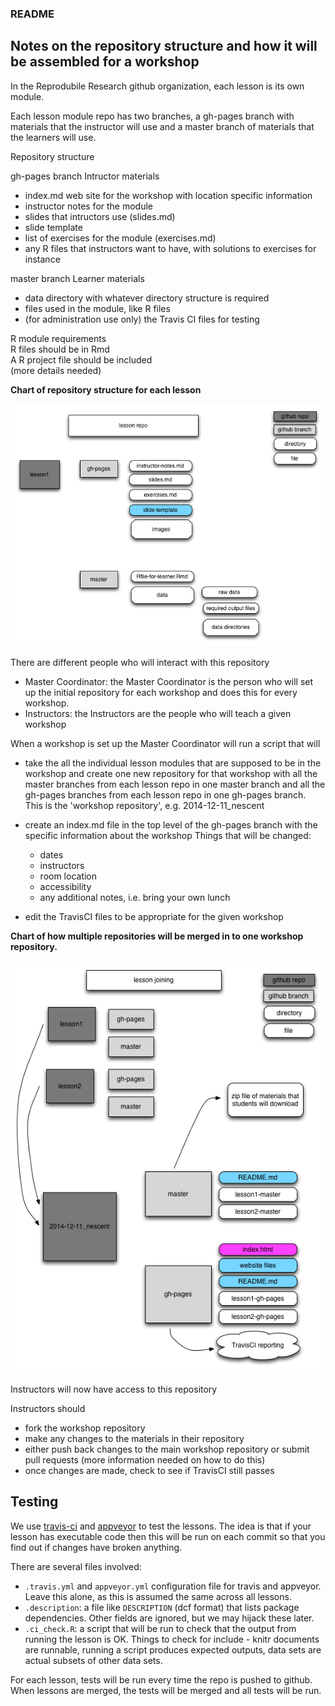 ### README

## Notes on the repository structure and how it will be assembled for a workshop

In the Reprodubile Research github organization, each lesson is its own module.

Each lesson module repo has two branches, a gh-pages branch with materials
that the instructor will use and a master branch of materials that the
learners will use.

Repository structure

gh-pages branch
Intructor materials  
- index.md web site for the workshop with location specific information
- instructor notes for the module
- slides that intructors use (slides.md)
- slide template
- list of exercises for the module (exercises.md)
- any R files that instructors want to have, with solutions to exercises for
instance

master branch
Learner materials
- data directory with whatever directory structure is required
- files used in the module, like R files
- (for administration use only) the Travis CI files for testing

R module requirements  
R files should be in Rmd  
A R project file should be included  
(more details needed)  

**Chart of repository structure for each lesson**

![Chart of Repository structure for each lesson](rrhack_lesson_repo.png)

There are different people who will interact with this repository

- Master Coordinator: the Master Coordinator is the person who will
set up the initial repository for each workshop and does this for every workshop.
- Instructors: the Instructors are the people who will teach a given workshop

When a workshop is set up the Master Coordinator will run a script that will

- take the all the individual lesson modules that are supposed to be in
the workshop and create one new repository for that workshop with all the
master branches from each lesson repo in one master branch and all
the gh-pages branches from each lesson repo in one gh-pages branch. This
is the 'workshop repository', e.g. 2014-12-11_nescent
- create an index.md file in the top level of the gh-pages branch with the specific
information about the workshop
Things that will be changed:  
  - dates
  - instructors
  - room location
  - accessibility
  - any additional notes, i.e. bring your own lunch

- edit the TravisCI files to be appropriate for the given workshop

**Chart of how multiple repositories will be merged in to one
workshop repository.**

![Workshop repository composition](rrhack_github.png)


Instructors will now have access to this repository

Instructors should
- fork the workshop repository
- make any changes to the materials in their repository
- either push back changes to the main workshop repository or submit pull requests
(more information needed on how to do this)
- once changes are made, check to see if TravisCI still passes

## Testing

We use [travis-ci](http://travis-ci.org) and [appveyor](http://appveyor.com) to test the lessons.  The idea is that if your lesson has executable code then this will be run on each commit so that you find out if changes have broken anything.

There are several files involved:
* `.travis.yml` and `appveyor.yml` configuration file for travis and appveyor.  Leave this alone, as this is assumed the same across all lessons.
* `.description`: a file like `DESCRIPTION` (dcf format) that lists package dependencies.  Other fields are ignored, but we may hijack these later.
* `.ci_check.R`: a script that will be run to check that the output from running the lesson is OK.  Things to check for include - knitr documents are runnable, running a script produces expected outputs, data sets are actual subsets of other data sets.

For each lesson, tests will be run every time the repo is pushed to github. When lessons are merged, the tests will be merged and all tests will be run.
